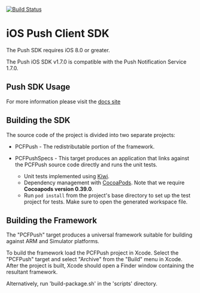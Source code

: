 
[![Build Status](https://travis-ci.org/cfmobile/push-ios.svg?branch=dev)](https://travis-ci.org/cfmobile/push-ios)


iOS Push Client SDK
===================

The Push SDK requires iOS 8.0 or greater.

The Push iOS SDK v1.7.0 is compatible with the Push Notification Service 1.7.0.

Push SDK Usage
--------------

For more information please visit the [docs site](http://docs.pivotal.io/mobile/push/ios/)


Building the SDK
----------------

The source code of the project is divided into two separate projects:

 * PCFPush - The redistributable portion of the framework.

 * PCFPushSpecs - This target produces an application that links against the PCFPush source code directly and runs the unit tests.

	* Unit tests implemented using [Kiwi](https://github.com/kiwi-bdd/Kiwi).
	* Dependency management with [CocoaPods](http://cocoapods.org/).  Note that we require **Cocoapods version 0.39.0**.
	* Run `pod install` from the project's base directory to set up the test project for tests.  Make sure to open the generated workspace file.

Building the Framework
----------------------

The "PCFPush" target produces a universal framework suitable for building against ARM and Simulator platforms.

To build the framework load the PCFPush project in Xcode.  Select the "PCFPush" target and select "Archive" from the "Build" menu in Xcode.  After the project is built, Xcode should open a Finder window containing the resultant framework.

Alternatively, run 'build-package.sh' in the 'scripts' directory.
